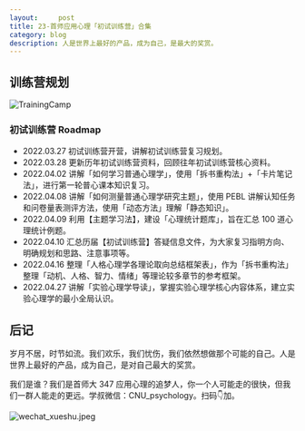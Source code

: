 ```yaml
---
layout:     post
title: 23-首师应用心理「初试训练营」合集
category: blog
description: 人是世界上最好的产品，成为自己，是最大的奖赏。
---
```


## 训练营规划
![TrainingCamp](https://image.cnu347.com/2020-08-29-200829-trainingCamp.png)

### 初试训练营 Roadmap
- 2022.03.27 初试训练营开营，讲解初试训练营复习规划。
- 2022.03.28 更新历年初试训练营资料，回顾往年初试训练营核心资料。
- 2022.04.02 讲解「如何学习普通心理学」，使用「拆书重构法」+「卡片笔记法」，进行第一轮普心课本知识复习。
- 2022.04.08 讲解「如何测量普通心理学研究主题」，使用 PEBL 讲解认知任务和问卷量表测评方法，使用「动态方法」理解「静态知识」。
- 2022.04.09 利用【主题学习法】，建设「心理统计题库」，旨在汇总 100 道心理统计例题。
- 2022.04.10 汇总历届【初试训练营】答疑信息文件，为大家复习指明方向、明确规划和思路、注意事项等。
- 2022.04.16 整理「人格心理学各理论取向总结框架表」，作为「拆书重构法」整理「动机、人格、智力、情绪」等理论较多章节的参考框架。
- 2022.04.27 讲解「实验心理学导读」，掌握实验心理学核心内容体系，建立实验心理学的最小全局认识。

## 后记
岁月不居，时节如流。我们欢乐，我们忧伤，我们依然想做那个可能的自己。人是世界上最好的产品，成为自己，是对自己最大的奖赏。

我们是谁？我们是首师大 347 应用心理的追梦人，你一个人可能走的很快，但我们一群人能走的更远。学叔微信：CNU_psychology。扫码👇加。

![wechat_xueshu.jpeg](https://cnu347-1257355643.cos.ap-beijing.myqcloud.com/CNU347/WechatIMG125.jpeg)
